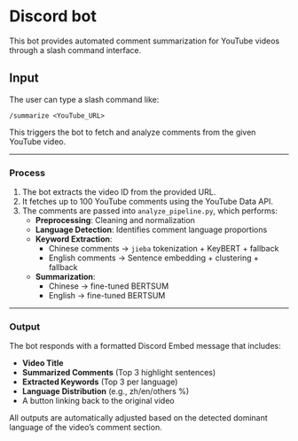 # Discord bot

This bot provides automated comment summarization for YouTube videos through a slash command interface.

## Input

The user can type a slash command like:

`/summarize <YouTube_URL>`

This triggers the bot to fetch and analyze comments from the given YouTube video.

---

### Process

1. The bot extracts the video ID from the provided URL.
2. It fetches up to 100 YouTube comments using the YouTube Data API.
3. The comments are passed into `analyze_pipeline.py`, which performs:
    - **Preprocessing**: Cleaning and normalization
    - **Language Detection**: Identifies comment language proportions
    - **Keyword Extraction**:
        - Chinese comments → `jieba` tokenization + KeyBERT + fallback
        - English comments → Sentence embedding + clustering + fallback
    - **Summarization**:
        - Chinese → fine-tuned BERTSUM
        - English → fine-tuned BERTSUM

---

### Output

The bot responds with a formatted Discord Embed message that includes:

-   **Video Title**
-   **Summarized Comments** (Top 3 highlight sentences)
-   **Extracted Keywords** (Top 3 per language)
-   **Language Distribution** (e.g., zh/en/others %)
-   A button linking back to the original video

All outputs are automatically adjusted based on the detected dominant language of the video’s comment section.
